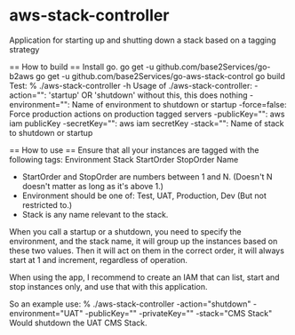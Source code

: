 aws-stack-controller
====================

Application for starting up and shutting down a stack based on a tagging strategy

== How to build ==
Install go.
 go get -u github.com/base2Services/go-b2aws
 go get -u github.com/base2Services/go-aws-stack-control
 go build
Test:
 % ./aws-stack-controller -h
 Usage of ./aws-stack-controller:
   -action="": 'startup' OR 'shutdown' without this, this does nothing
   -environment="": Name of environment to shutdown or startup
   -force=false: Force production actions on production tagged servers
   -publicKey="": aws iam publicKey
   -secretKey="": aws iam secretKey
   -stack="": Name of stack to shutdown or startup

== How to use ==
Ensure that all your instances are tagged with the following tags:
 Environment
 Stack
 StartOrder
 StopOrder
 Name

* StartOrder and StopOrder are numbers between 1 and N. (Doesn't N doesn't matter as long as it's above 1.)
* Environment should be one of: Test, UAT, Production, Dev (But not restricted to.)
* Stack is any name relevant to the stack.

When you call a startup or a shutdown, you need to specify the environment, and the stack name, it will group up the
instances based on these two values. Then it will act on them in the correct order, it will always start at 1 and
increment, regardless of operation.

When using the app, I recommend to create an IAM that can list, start and stop instances only, and use that with this
application.

So an example use:
 % ./aws-stack-controller -action="shutdown" -environment="UAT" -publicKey="" -privateKey="" -stack="CMS Stack"
Would shutdown the UAT CMS Stack.